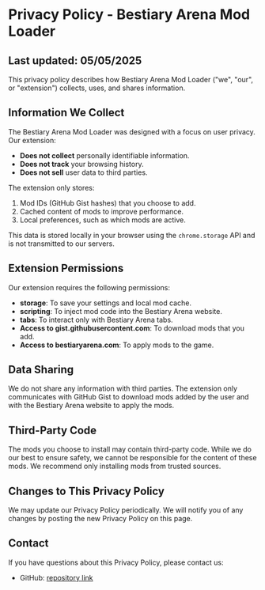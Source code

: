 # Privacy Policy - Bestiary Arena Mod Loader

## Last updated: 05/05/2025

This privacy policy describes how Bestiary Arena Mod Loader ("we", "our", or "extension") collects, uses, and shares information.

## Information We Collect

The Bestiary Arena Mod Loader was designed with a focus on user privacy. Our extension:

- **Does not collect** personally identifiable information.
- **Does not track** your browsing history.
- **Does not sell** user data to third parties.

The extension only stores:
1. Mod IDs (GitHub Gist hashes) that you choose to add.
2. Cached content of mods to improve performance.
3. Local preferences, such as which mods are active.

This data is stored locally in your browser using the `chrome.storage` API and is not transmitted to our servers.

## Extension Permissions

Our extension requires the following permissions:

- **storage**: To save your settings and local mod cache.
- **scripting**: To inject mod code into the Bestiary Arena website.
- **tabs**: To interact only with Bestiary Arena tabs.
- **Access to gist.githubusercontent.com**: To download mods that you add.
- **Access to bestiaryarena.com**: To apply mods to the game.

## Data Sharing

We do not share any information with third parties. The extension only communicates with GitHub Gist to download mods added by the user and with the Bestiary Arena website to apply the mods.

## Third-Party Code

The mods you choose to install may contain third-party code. While we do our best to ensure safety, we cannot be responsible for the content of these mods. We recommend only installing mods from trusted sources.

## Changes to This Privacy Policy

We may update our Privacy Policy periodically. We will notify you of any changes by posting the new Privacy Policy on this page.

## Contact

If you have questions about this Privacy Policy, please contact us:

- GitHub: [repository link](https://github.com/TheMegafuji/bestiary-arena-mod-loader)
